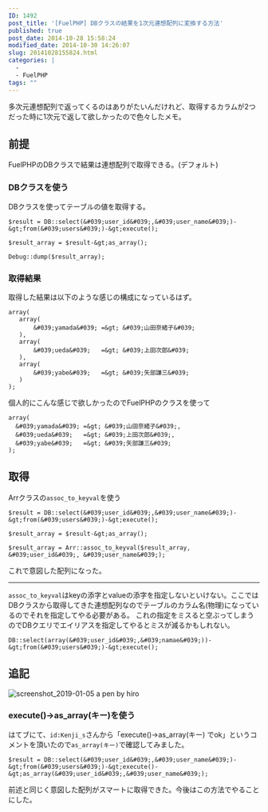 ```yaml
---
ID: 1492
post_title: '[FuelPHP] DBクラスの結果を1次元連想配列に変換する方法'
published: true
post_date: 2014-10-28 15:58:24
modified_date: 2014-10-30 14:26:07
slug: 20141028155824.html
categories: |
  -
  - FuelPHP
tags: ""
---
```

多次元連想配列で返ってくるのはありがたいんだけれど、取得するカラムが2つだった時に1次元で返して欲しかったので色々したメモ。
<!--more-->

## 前提
FuelPHPのDBクラスで結果は連想配列で取得できる。(デフォルト)

### DBクラスを使う
DBクラスを使ってテーブルの値を取得する。

```language-php
$result = DB::select(&#039;user_id&#039;,&#039;user_name&#039;)-&gt;from(&#039;users&#039;)-&gt;execute();

$result_array = $result-&gt;as_array();

Debug::dump($result_array);
```

### 取得結果
取得した結果は以下のような感じの構成になっているはず。

```language-php
array(
   array(
       &#039;yamada&#039; =&gt; &#039;山田奈緒子&#039;
   ),
   array(
       &#039;ueda&#039;   =&gt; &#039;上田次郎&#039;
   ),
   array(
       &#039;yabe&#039;   =&gt; &#039;矢部謙三&#039;
   )
);
```

個人的にこんな感じで欲しかったのでFuelPHPのクラスを使って

```language-php
array(
  &#039;yamada&#039; =&gt; &#039;山田奈緒子&#039;,
  &#039;ueda&#039;   =&gt; &#039;上田次郎&#039;,
  &#039;yabe&#039;   =&gt; &#039;矢部謙三&#039;
);
```

## 取得
Arrクラスの`assoc_to_keyval`を使う

```language-php
$result = DB::select(&#039;user_id&#039;,&#039;user_name&#039;)-&gt;from(&#039;users&#039;)-&gt;execute();

$result_array = $result-&gt;as_array();

$result_array = Arr::assoc_to_keyval($result_array, &#039;user_id&#039;, &#039;user_name&#039;);
```

これで意図した配列になった。

---

`assoc_to_keyval`はkeyの添字とvalueの添字を指定しないといけない。ここではDBクラスから取得してきた連想配列なのでテーブルのカラム名(物理)になっているのでそれを指定してやる必要がある。
これの指定をミスると空ぶってしまうのでDBクエリでエイリアスを指定してやるとミスが減るかもしれない。

```language-php
DB::select(array(&#039;user_id&#039;,&#039;namae&#039;))-&gt;from(&#039;users&#039;)-&gt;execute();
```

## 追記

![screenshot_2019-01-05 a pen by hiro](https://user-images.githubusercontent.com/3617124/50723419-bc763580-1120-11e9-824f-0534ae63eccb.png)

### execute()->as_array(キー)を使う
はてブにて、`id:Kenji_s`さんから「execute()->as_array(キー) でok」というコメントを頂いたので`as_array(キー)`で確認してみました。

```language-php
$result = DB::select(&#039;user_id&#039;,&#039;user_name&#039;)-&gt;from(&#039;users&#039;)-&gt;execute()-&gt;as_array(&#039;user_id&#039;,&#039;user_name&#039;);
```

前述と同じく意図した配列がスマートに取得できた。今後はこの方法でやることにした。